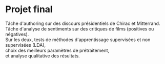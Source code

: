 # Projet final

Tâche d'authoring sur des discours présidentiels de Chirac et Mitterrand.  
Tâche d'analyse de sentiments sur des critiques de films (positives ou négatives).  
Sur les deux, tests de méthodes d'apprentissage supervisées et non supervisées (LDA),  
choix des meilleurs paramètres de prétraitement,  
et analyse qualitative des résultats.
